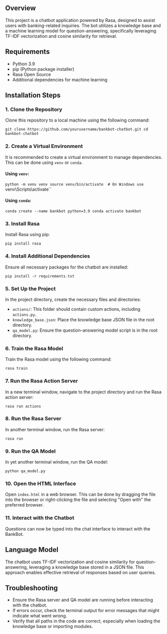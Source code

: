 
Overview
--------

This project is a chatbot application powered by Rasa, designed to assist users with banking-related inquiries. The bot utilizes a knowledge base and a machine learning model for question-answering, specifically leveraging TF-IDF vectorization and cosine similarity for retrieval.

Requirements
------------

-   Python 3.9
-   pip (Python package installer)
-   Rasa Open Source
-   Additional dependencies for machine learning
  
Installation Steps
------------------

### 1\. Clone the Repository

Clone this repository to a local machine using the following command:

`git clone https://github.com/yourusername/bankbot-chatbot.git
cd bankbot-chatbot`

### 2\. Create a Virtual Environment

It is recommended to create a virtual environment to manage dependencies. This can be done using `venv` or `conda`.

#### Using `venv`:

`python -m venv venv
source venv/bin/activate  # On Windows use `venv\Scripts\activate``

#### Using `conda`:

`conda create --name bankbot python=3.9
conda activate bankbot`

### 3\. Install Rasa

Install Rasa using pip:

`pip install rasa`

### 4\. Install Additional Dependencies

Ensure all necessary packages for the chatbot are installed:

`pip install -r requirements.txt`

### 5\. Set Up the Project

In the project directory, create the necessary files and directories:

-   `actions/`: This folder should contain custom actions, including `actions.py`.
-   `knowledge_base.json`: Place the knowledge base JSON file in the root directory.
-   `qa_model.py`: Ensure the question-answering model script is in the root directory.

### 6\. Train the Rasa Model

Train the Rasa model using the following command:

`rasa train`

### 7\. Run the Rasa Action Server

In a new terminal window, navigate to the project directory and run the Rasa action server:

`rasa run actions`

### 8\. Run the Rasa Server

In another terminal window, run the Rasa server:

`rasa run`

### 9\. Run the QA Model

In yet another terminal window, run the QA model:

`python qa_model.py`

### 10\. Open the HTML Interface

Open `index.html` in a web browser. This can be done by dragging the file into the browser or right-clicking the file and selecting "Open with" the preferred browser.

### 11\. Interact with the Chatbot

Questions can now be typed into the chat interface to interact with the BankBot.

Language Model
--------------

The chatbot uses TF-IDF vectorization and cosine similarity for question-answering, leveraging a knowledge base stored in a JSON file. This approach enables effective retrieval of responses based on user queries.

Troubleshooting
---------------

-   Ensure the Rasa server and QA model are running before interacting with the chatbot.
-   If errors occur, check the terminal output for error messages that might indicate what went wrong.
-   Verify that all paths in the code are correct, especially when loading the knowledge base or importing modules.
